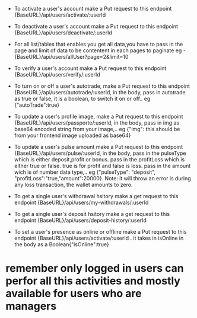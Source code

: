 - To activate a user's  account make a Put request to this endpoint {BaseURL}/api/users/activate/:userId

- To deactivate a user's account make a Put request to this endpoint {BaseURL}/api/users/deactivate/:userId

- For all list/tables that enables you get all data,you have to pass in the page and limit of data to be contentent in each pages to paginate eg - {BaseURL}/api/users/allUser?page=2&limit=10

- To verify a user's  account make a Put request to this endpoint {BaseURL}/api/users/verify/:userId

- To turn on or off a user's autotrade, make a Put request to this endpoint {BaseURL}/api/users/autotrade/:userId, in the body, pass in autotrade as true or false, it is a boolean, to switch it on or off.. eg {"autoTrade":true}

- To update a user's profile image, make a Put request to this endpoint {BaseURL}/api/users/passporte/:userId, in the body, pass in img as base64 encoded string from your image,.. eg {"img": this should be from your frontend image uploaded as base64}

- To update a user's pulse amount make a Put request to this endpoint {BaseURL}/api/users/pulse/:userId, in the body, pass in the pulseType which is either deposit,profit or bonus. pass in the profitLoss which is either true or false. true is for profit and false is loss. pass in the amount wich is of number data type,.. eg {"pulseType": "deposit", "profitLoss":"true,"amount":20000}.
Note: it will throw an error is during any loss transaction, the wallet amounts to zero.

 
- To get a single user's  withdrawal hsitory make a get request to this endpoint {BaseURL}/api/users/my-withdrawals/:userId

- To get a single user's  deposit hsitory make a get request to this endpoint {BaseURL}/api/users/deposit-history/:userId

- To set a user's  presence as online or offline make a Put request to this endpoint {BaseURL}/api/users/activate/:userId .
it takes in isOnline in the body as a Boolean{"isOnline":true}

# remember only logged in users can perfor all this activities and mostly available for users who are managers
